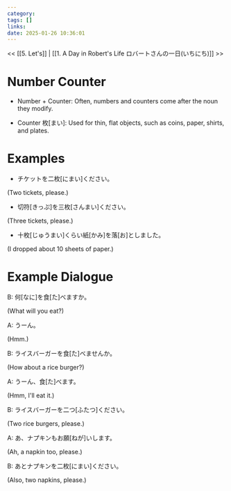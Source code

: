 ```yaml
---
category: 
tags: []
links:
date: 2025-01-26 10:36:01
---
```

<< [[5. Let's]] | [[1. A Day in Robert's Life ロバートさんの一日(いちにち)]] >>
# Number Counter

- Number + Counter: Often, numbers and counters come after the noun they modify.

- Counter 枚\[まい\]: Used for thin, flat objects, such as coins, paper, shirts, and plates.

# Examples

- チケットを二枚\[にまい\]ください。

(Two tickets, please.)

- 切符\[きっぷ\]を三枚\[さんまい\]ください。

(Three tickets, please.)

- 十枚\[じゅうまい\]くらい紙\[かみ\]を落\[お\]としました。

(I dropped about 10 sheets of paper.)

# Example Dialogue

B: 何\[なに\]を食\[た\]べますか。

(What will you eat?)

A: うーん。

(Hmm.)

B: ライスバーガーを食\[た\]べませんか。

(How about a rice burger?)

A: うーん、食\[た\]べます。

(Hmm, I'll eat it.)

B: ライスバーガーを二つ\[ふたつ\]ください。

(Two rice burgers, please.)

A: あ、ナプキンもお願\[ねが\]いします。

(Ah, a napkin too, please.)

B: あとナプキンを二枚\[にまい\]ください。

(Also, two napkins, please.)